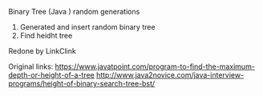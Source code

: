 Binary Tree (Java ) random generations

1. Generated and insert random binary tree
2. Find heidht tree


Redone by LinkClink





Original links:
https://www.javatpoint.com/program-to-find-the-maximum-depth-or-height-of-a-tree
http://www.java2novice.com/java-interview-programs/height-of-binary-search-tree-bst/
